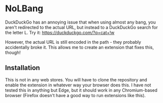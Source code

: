 # NoLBang

DuckDuckGo has an annoying issue that when using almost any bang, you aren't redirected to the actual URL, but instead to a DuckDuckGo search for the letter L. Try it: <https://duckduckgo.com/?q=cat+!w>

However, the actual URL is still encoded in the path - they probably accidentally broke it. This allows me to create an extension that fixes this, though!

## Installation

This is not in any web stores. You will have to clone the repository and enable the extension in whatever way your browser does this. I have not tested this in anything but Edge, but it should work in any Chromium-based browser (Firefox doesn't have a good way to run extensions like this).
